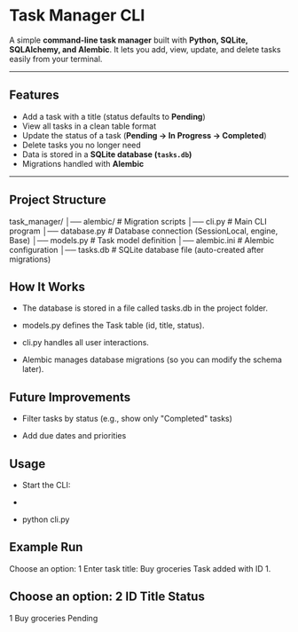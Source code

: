 # Task Manager CLI

A simple **command-line task manager** built with **Python, SQLite, SQLAlchemy, and Alembic**.
It lets you add, view, update, and delete tasks easily from your terminal.

---

## Features

- Add a task with a title (status defaults to **Pending**)
- View all tasks in a clean table format
- Update the status of a task (**Pending → In Progress → Completed**)
- Delete tasks you no longer need
- Data is stored in a **SQLite database (`tasks.db`)**
- Migrations handled with **Alembic**

---

## Project Structure

task_manager/
│── alembic/ # Migration scripts
│── cli.py # Main CLI program
│── database.py # Database connection (SessionLocal, engine, Base)
│── models.py # Task model definition
│── alembic.ini # Alembic configuration
│── tasks.db # SQLite database file (auto-created after migrations)

## How It Works
- The database is stored in a file called tasks.db in the project folder.

- models.py defines the Task table (id, title, status).

- cli.py handles all user interactions.

- Alembic manages database migrations (so you can modify the schema later).

## Future Improvements

- Filter tasks by status (e.g., show only "Completed" tasks)

- Add due dates and priorities

## Usage

- Start the CLI:
- ```bash
- python cli.py

## Example Run
Choose an option: 1
Enter task title: Buy groceries
Task added with ID 1.

Choose an option: 2
ID   Title                         Status
--------------------------------------------------
1    Buy groceries                 Pending



